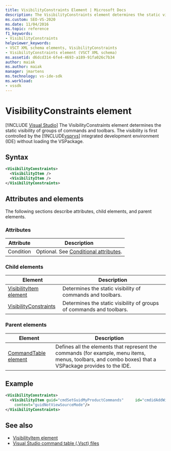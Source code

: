 ```yaml
---
title: VisibilityConstraints Element | Microsoft Docs
description: The VisibilityConstraints element determines the static visibility of groups of commands and toolbars.
ms.custom: SEO-VS-2020
ms.date: 11/04/2016
ms.topic: reference
f1_keywords:
- VisibilityConstraints
helpviewer_keywords:
- VSCT XML schema elements, VisibilityConstraints
- VisibilityConstraints element (VSCT XML schema)
ms.assetid: d6dcd314-6fe4-4693-a189-91fa026c7b34
author: maiak
ms.author: maiak
manager: jmartens
ms.technology: vs-ide-sdk
ms.workload:
- vssdk
---
```

# VisibilityConstraints element

 [!INCLUDE [Visual Studio](~/includes/applies-to-version/vs-windows-only.md)]
The VisibilityConstraints element determines the static visibility of groups of commands and toolbars. The visibility is first controlled by the [!INCLUDE[vsprvs](../code-quality/includes/vsprvs_md.md)] integrated development environment (IDE) without loading the VSPackage.

## Syntax

```xml
<VisibilityConstraints>
  <VisibilityItem />
  <VisibilityItem />
</VisibilityConstraints>
```

## Attributes and elements
 The following sections describe attributes, child elements, and parent elements.

### Attributes

|Attribute|Description|
|---------------|-----------------|
|Condition|Optional. See [Conditional attributes](../extensibility/vsct-xml-schema-conditional-attributes.md).|

### Child elements

|Element|Description|
|-------------|-----------------|
|[VisibilityItem element](../extensibility/visibilityitem-element.md)|Determines the static visibility of commands and toolbars.|
|[VisibilityConstraints](../extensibility/visibilityconstraints-element.md)|Determines the static visibility of groups of commands and toolbars.|

### Parent elements

|Element|Description|
|-------------|-----------------|
|[CommandTable element](../extensibility/commandtable-element.md)|Defines all the elements that represent the commands (for example, menu items, menus, toolbars, and combo boxes) that a VSPackage provides to the IDE.|

## Example

```xml
<VisibilityConstraints>
  <VisibilityItem guid="cmdSetGuidMyProductCommands"     id="cmdidAddWidget"
    context="guidNotViewSourceMode"/>
</VisibilityConstraints>
```

## See also
- [VisibilityItem element](../extensibility/visibilityitem-element.md)
- [Visual Studio command table (.Vsct) files](../extensibility/internals/visual-studio-command-table-dot-vsct-files.md)
